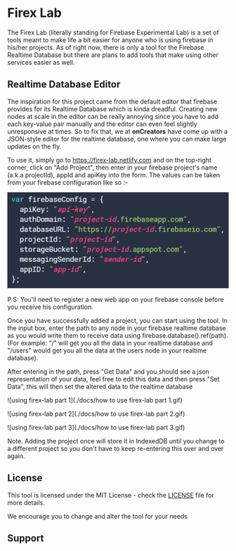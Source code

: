 # Firex Lab

The Firex Lab (literally standing for Firebase Experimental Lab) is a set of tools meant to make life a bit easier for anyone who is using firebase in his/her projects. As of right now, there is only a tool for the Firebase Realtime Database but there are plans to add tools that make using other services easier as well.

## Realtime Database Editor

The inspiration for this project came from the default editor that firebase provides for its Realtime Database which is kinda dreadful. Creating new nodes at scale in the editor can be really annoying since you have to add each key-value pair manually and the editor can even feel slightly unresponsive at times. So to fix that, we at **onCreators** have come up with a JSON-style editor for the realtime database, one where you can make large updates on the fly. 

To use it, simply go to https://firex-lab.netlify.com and on the top-right corner, click on "Add Project", then enter in your firebase project's name (a.k.a projectId), appId and apiKey into the form. The values can be taken from your firebase configuration like so :-

![config](./docs/config.png)

P.S: You'll need to register a new web app on your firebase console before you receive his configuration.

Once you have successfully added a project, you can start using the tool. In the input box, enter the path to any node in your firebase realtime database as you would write them to receive data using firebase.database().ref(path). (For example: "/" will get you all the data in your realtime database and "/users" would get you all the data at the users node in your realtime database).

After entering in the path, press "Get Data" and you should see a json representation of your data, feel free to edit this data and then press "Set Data", this will then set the altered data to the realtime database

![using firex-lab part 1](./docs/how to use firex-lab part 1.gif)

![using firex-lab part 2](./docs/how to use firex-lab part 2.gif)

![using firex-lab part 3](./docs/how to use firex-lab part 3.gif)

Note. Adding the project once will store it in IndexedDB until you change to a different project so you don't have to keep re-entering this over and over again. 

## License

This tool is licensed under the MIT License - check the [LICENSE](https://github.com/AkhileshNS/firex-lab/blob/master/LICENSE) file for more details.

We encourage you to change and alter the tool for your needs

## Support

